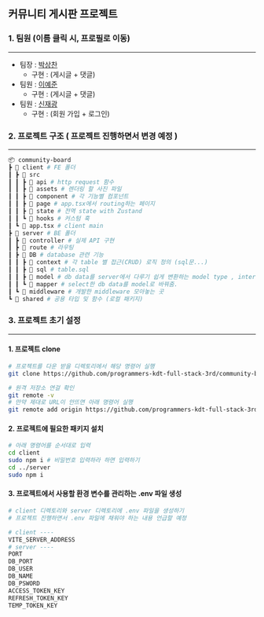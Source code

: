 ## 커뮤니티 게시판 프로젝트

### 1. 팀원 (이름 클릭 시, 프로필로 이동)

---

- 팀장 : [박상찬](https://github.com/HungKungE)
    - 구현 : (게시글 + 댓글)
- 팀원 : [이예준](https://github.com/yejunian)
    - 구현 : (게시글 + 댓글)
- 팀원 : [신재광](https://github.com/Siltarae)
    - 구현 : (회원 가입 + 로그인)

### 2. 프로젝트 구조 ( 프로젝트 진행하면서 변경 예정 )

---

```sh
📦 community-board
┣ 📂 client # FE 폴더
┃ ┣ 📂 src
┃ ┃ ┣ 📂 api # http request 함수
┃ ┃ ┣ 📂 assets # 렌더링 할 사진 파일
┃ ┃ ┣ 📂 component # 각 기능별 컴포넌트
┃ ┃ ┣ 📂 page # app.tsx에서 routing하는 페이지
┃ ┃ ┣ 📂 state # 전역 state with Zustand
┃ ┃ ┗ 📂 hooks # 커스텀 훅
┃ ┗ 📜 app.tsx # client main
┣ 📂 server # BE 폴더
┃ ┣ 📂 controller # 실제 API 구현
┃ ┣ 📂 route # 라우팅
┃ ┣ 📂 DB # database 관련 기능
┃ ┃ ┣ 📂 context # 각 table 별 접근(CRUD) 로직 정의 (sql문...)
┃ ┃ ┣ 📂 sql # table.sql
┃ ┃ ┣ 📂 model # db data를 server에서 다루기 쉽게 변환하는 model type , interface
┃ ┃ ┗ 📂 mapper # select한 db data를 model로 바꿔줌.
┃ ┗ 📂 middleware # 개발한 middleware 모아놓는 곳
┗ 📂 shared # 공용 타입 및 함수 (로컬 패키지)
```

### 3. 프로젝트 초기 설정

---

#### 1. 프로젝트 clone

```sh
# 프로젝트를 다운 받을 디렉토리에서 해당 명령어 실행
git clone https://github.com/programmers-kdt-full-stack-3rd/community-board.git

# 원격 저장소 연걸 확인
git remote -v
# 만약 제대로 URL이 안뜨면 아래 명령어 실행
git remote add origin https://github.com/programmers-kdt-full-stack-3rd/community-board.git
```

#### 2. 프로젝트에 필요한 패키지 설치

```sh
# 아래 명령어를 순서대로 입력
cd client
sudo npm i # 비밀번호 입력하라 하면 입력하기
cd ../server
sudo npm i
```

#### 3. 프로젝트에서 사용할 환경 변수를 관리하는 .env 파일 생성

```sh
# client 디렉토리와 server 디렉토리에 .env 파일을 생성하기
# 프로젝트 진행하면서 .env 파일에 채워야 하는 내용 언급할 예정

# client ----
VITE_SERVER_ADDRESS
# server ----
PORT
DB_PORT
DB_USER
DB_NAME
DB_PSWORD
ACCESS_TOKEN_KEY
REFRESH_TOKEN_KEY
TEMP_TOKEN_KEY

```
